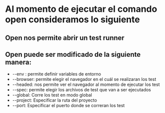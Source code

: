 # Al momento de ejecutar el comando open consideramos lo siguiente

## Open nos permite abrir un test runner
## Open puede ser modificado de la siguiente manera:

- --env : permite definir variables de entorno
- --browser: permite elegir el navegador en el cuál se realizaran los test
- --headed: nos permite ver el navegador al momento de ejecutar los test
- --spec: permite elegir los archivos de test que van a ser ejecutados 
- --global: Corre los test en modo global
- --project: Especificar la ruta del proyecto
- --port: Especificar el puerto donde se correran los test